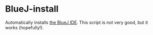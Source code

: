 # BlueJ-install
Automatically installs [the BlueJ IDE](https://bluej.org). This script is not very good, but it works (hopefully!).
